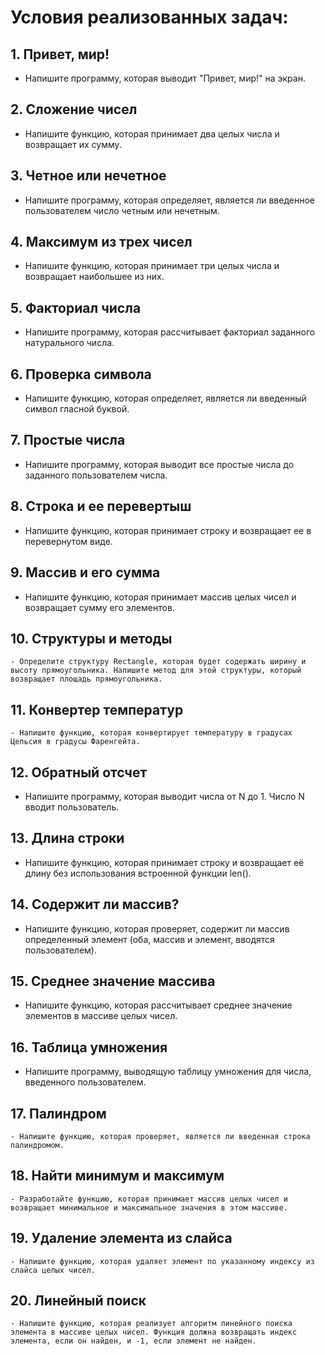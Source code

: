 # Условия реализованных задач:

## 1. Привет, мир!
   - Напишите программу, которая выводит "Привет, мир!" на экран.

## 2. Сложение чисел
   - Напишите функцию, которая принимает два целых числа и возвращает их сумму.

## 3. Четное или нечетное
   - Напишите программу, которая определяет, является ли введенное пользователем число четным или нечетным.

## 4. Максимум из трех чисел
   - Напишите функцию, которая принимает три целых числа и возвращает наибольшее из них.

## 5. Факториал числа
   - Напишите программу, которая рассчитывает факториал заданного натурального числа.

## 6. Проверка символа
   - Напишите функцию, которая определяет, является ли введенный символ гласной буквой.

## 7. Простые числа
   - Напишите программу, которая выводит все простые числа до заданного пользователем числа.

## 8. Строка и ее перевертыш
   - Напишите функцию, которая принимает строку и возвращает ее в перевернутом виде.

## 9. Массив и его сумма
   - Напишите функцию, которая принимает массив целых чисел и возвращает сумму его элементов.

## 10. Структуры и методы
    - Определите структуру Rectangle, которая будет содержать ширину и высоту прямоугольника. Напишите метод для этой структуры, который возвращает площадь прямоугольника.
    
## 11. Конвертер температур
    - Напишите функцию, которая конвертирует температуру в градусах Цельсия в градусы Фаренгейта.

## 12. Обратный отсчет
   - Напишите программу, которая выводит числа от N до 1. Число N вводит пользователь.

## 13. Длина строки
   - Напишите функцию, которая принимает строку и возвращает её длину без использования встроенной функции len().

## 14. Содержит ли массив?
   - Напишите функцию, которая проверяет, содержит ли массив определенный элемент (оба, массив и элемент, вводятся пользователем).

## 15. Среднее значение массива
   - Напишите функцию, которая рассчитывает среднее значение элементов в массиве целых чисел.

## 16. Таблица умножения
   - Напишите программу, выводящую таблицу умножения для числа, введенного пользователем.

## 17. Палиндром
    - Напишите функцию, которая проверяет, является ли введенная строка палиндромом.

## 18. Найти минимум и максимум
    - Разработайте функцию, которая принимает массив целых чисел и возвращает минимальное и максимальное значения в этом массиве.

## 19. Удаление элемента из слайса
    - Напишите функцию, которая удаляет элемент по указанному индексу из слайса целых чисел.

## 20. Линейный поиск
    - Напишите функцию, которая реализует алгоритм линейного поиска элемента в массиве целых чисел. Функция должна возвращать индекс элемента, если он найден, и -1, если элемент не найден.
